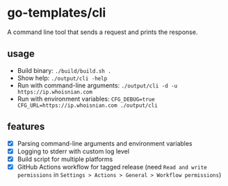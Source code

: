 # go-templates/cli
A command line tool that sends a request and prints the response.

## usage
* Build binary: `./build/build.sh .`
* Show help: `./output/cli -help`
* Run with command-line arguments: `./output/cli -d -u https://ip.whoisnian.com`
* Run with environment variables: `CFG_DEBUG=true CFG_URL=https://ip.whoisnian.com ./output/cli`

## features
* [x] Parsing command-line arguments and environment variables
* [x] Logging to stderr with custom log level
* [x] Build script for multiple platforms
* [x] GitHub Actions workflow for tagged release (need `Read and write permissions` in `Settings > Actions > General > Workflow permissions`)
